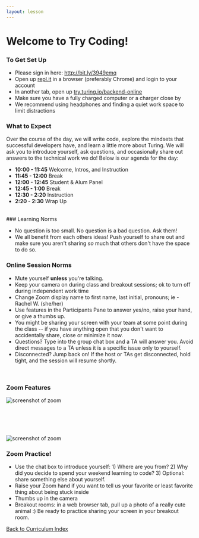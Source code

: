 ```yaml
---
layout: lesson
---
```


# Welcome to Try Coding!

### To Get Set Up

- Please sign in here: <a target="blank" href="http://bit.ly/3949emq"> http://bit.ly/3949emq</a>
- Open up <a target="blank" href="https://repl.it/~">repl.it</a> in a browser (preferably Chrome) and login to your account
- In another tab, open up <a target="blank" href="https://try.turing.io/backend-online">try.turing.io/backend-online</a>
- Make sure you have a fully charged computer or a charger close by
- We recommend using headphones and finding a quiet work space to limit distractions

### What to Expect

Over the course of the day, we will write code, explore the mindsets that successful developers have, and learn a little more about Turing.  We will ask you to introduce yourself, ask questions, and occasionally share out answers to the technical work we do! Below is our agenda for the day:

- **10:00 - 11:45** Welcome, Intros, and Instruction
- **11:45 - 12:00** Break
- **12:00 - 12:45** Student & Alum Panel
- **12:45 - 1:00**  Break
- **12:30 - 2:20**  Instruction
- **2:20  - 2:30**  Wrap Up

<br>
### Learning Norms

- No question is too small. No question is a bad question. Ask them!
- We all benefit from each others ideas! Push yourself to share out and make sure you aren't sharing _so_ much that others don't have the space to do so.

### Online Session Norms

- Mute yourself **unless** you're talking.
- Keep your camera on during class and breakout sessions; ok to turn off during independent work time
- Change Zoom display name to first name, last initial, pronouns; ie - Rachel W. (she/her)
- Use features in the Participants Pane to answer yes/no, raise your hand, or give a thumbs up.
- You might be sharing your screen with your team at some point during the class -- if you have anything open that you don't want to accidentally share, close or minimize it now.
- Questions? Type into the group chat box and a TA will answer you. Avoid direct messages to a TA unless it is a specific issue only to yourself.
- Disconnected? Jump back on! If the host or TAs get disconnected, hold tight, and the session will resume shortly.
<br>

### Zoom Features

<img src="{{ site.url }}/assets/images/zoom-controls.png" alt="screenshot of zoom">
<br>
<br>
<br>
<br>
<br>
<br>
<img src="{{ site.url }}/assets/images/zoom-markedup.png" alt="screenshot of zoom">


### Zoom Practice!

- Use the chat box to introduce yourself: 1) Where are you from? 2) Why did you decide to spend your weekend learning to code? 3) Optional: share something else about yourself.
- Raise your Zoom hand if you want to tell us your favorite or least favorite thing about being stuck inside
- Thumbs up in the camera
- Breakout rooms: in a web browser tab, pull up a photo of a really cute animal :) Be ready to practice sharing your screen in your breakout room.

<a href="../">Back to Curriculum Index</a>
